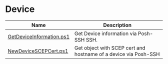 # Device

| Name                                                 | Description                                                     |
|------------------------------------------------------|-----------------------------------------------------------------|
| [GetDeviceInformation.ps1](GetDeviceInformation.ps1) | Get Device information via Posh-SSH SSH.                        |
| [NewDeviceSCEPCert.ps1](NewDeviceSCEPCert.ps1)       | Get object with SCEP cert and hostname of a device via Posh-SSH |
